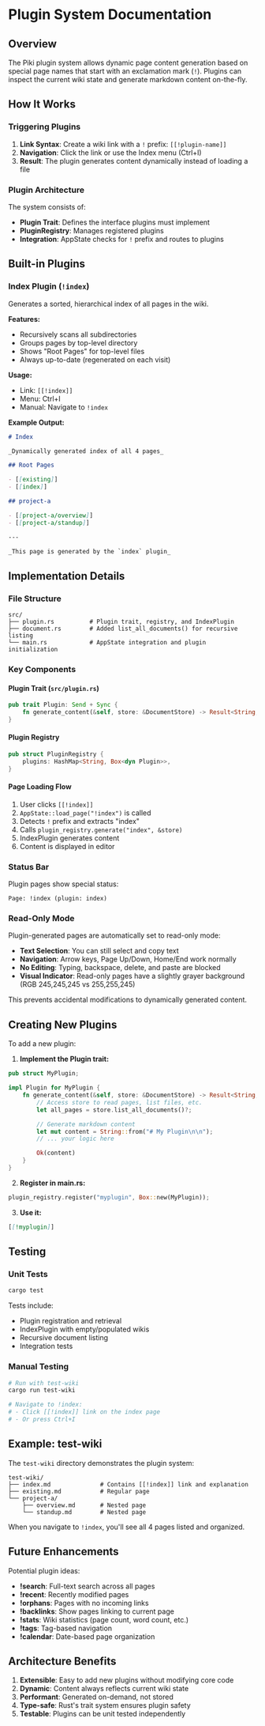 # Plugin System Documentation

## Overview

The Piki plugin system allows dynamic page content generation based on special page names that start with an exclamation mark (`!`). Plugins can inspect the current wiki state and generate markdown content on-the-fly.

## How It Works

### Triggering Plugins

1. **Link Syntax**: Create a wiki link with a `!` prefix: `[[!plugin-name]]`
2. **Navigation**: Click the link or use the Index menu (Ctrl+I)
3. **Result**: The plugin generates content dynamically instead of loading a file

### Plugin Architecture

The system consists of:

- **Plugin Trait**: Defines the interface plugins must implement
- **PluginRegistry**: Manages registered plugins
- **Integration**: AppState checks for `!` prefix and routes to plugins

## Built-in Plugins

### Index Plugin (`!index`)

Generates a sorted, hierarchical index of all pages in the wiki.

**Features:**

- Recursively scans all subdirectories
- Groups pages by top-level directory
- Shows "Root Pages" for top-level files
- Always up-to-date (regenerated on each visit)

**Usage:**

- Link: `[[!index]]`
- Menu: Ctrl+I
- Manual: Navigate to `!index`

**Example Output:**

```markdown
# Index

_Dynamically generated index of all 4 pages_

## Root Pages

- [[existing]]
- [[index]]

## project-a

- [[project-a/overview]]
- [[project-a/standup]]

---

_This page is generated by the `index` plugin_
```

## Implementation Details

### File Structure

```
src/
├── plugin.rs          # Plugin trait, registry, and IndexPlugin
├── document.rs        # Added list_all_documents() for recursive listing
└── main.rs            # AppState integration and plugin initialization
```

### Key Components

#### Plugin Trait (`src/plugin.rs`)

```rust
pub trait Plugin: Send + Sync {
    fn generate_content(&self, store: &DocumentStore) -> Result<String, String>;
}
```

#### Plugin Registry

```rust
pub struct PluginRegistry {
    plugins: HashMap<String, Box<dyn Plugin>>,
}
```

#### Page Loading Flow

1. User clicks `[[!index]]`
2. `AppState::load_page("!index")` is called
3. Detects `!` prefix and extracts "index"
4. Calls `plugin_registry.generate("index", &store)`
5. IndexPlugin generates content
6. Content is displayed in editor

### Status Bar

Plugin pages show special status:

```
Page: !index (plugin: index)
```

### Read-Only Mode

Plugin-generated pages are automatically set to read-only mode:

- **Text Selection**: You can still select and copy text
- **Navigation**: Arrow keys, Page Up/Down, Home/End work normally
- **No Editing**: Typing, backspace, delete, and paste are blocked
- **Visual Indicator**: Read-only pages have a slightly grayer background (RGB 245,245,245 vs 255,255,245)

This prevents accidental modifications to dynamically generated content.

## Creating New Plugins

To add a new plugin:

1. **Implement the Plugin trait:**

```rust
pub struct MyPlugin;

impl Plugin for MyPlugin {
    fn generate_content(&self, store: &DocumentStore) -> Result<String, String> {
        // Access store to read pages, list files, etc.
        let all_pages = store.list_all_documents()?;

        // Generate markdown content
        let mut content = String::from("# My Plugin\n\n");
        // ... your logic here

        Ok(content)
    }
}
```

2. **Register in main.rs:**

```rust
plugin_registry.register("myplugin", Box::new(MyPlugin));
```

3. **Use it:**

```markdown
[[!myplugin]]
```

## Testing

### Unit Tests

```bash
cargo test
```

Tests include:

- Plugin registration and retrieval
- IndexPlugin with empty/populated wikis
- Recursive document listing
- Integration tests

### Manual Testing

```bash
# Run with test-wiki
cargo run test-wiki

# Navigate to !index:
# - Click [[!index]] link on the index page
# - Or press Ctrl+I
```

## Example: test-wiki

The `test-wiki` directory demonstrates the plugin system:

```
test-wiki/
├── index.md              # Contains [[!index]] link and explanation
├── existing.md           # Regular page
└── project-a/
    ├── overview.md       # Nested page
    └── standup.md        # Nested page
```

When you navigate to `!index`, you'll see all 4 pages listed and organized.

## Future Enhancements

Potential plugin ideas:

- **!search**: Full-text search across all pages
- **!recent**: Recently modified pages
- **!orphans**: Pages with no incoming links
- **!backlinks**: Show pages linking to current page
- **!stats**: Wiki statistics (page count, word count, etc.)
- **!tags**: Tag-based navigation
- **!calendar**: Date-based page organization

## Architecture Benefits

1. **Extensible**: Easy to add new plugins without modifying core code
2. **Dynamic**: Content always reflects current wiki state
3. **Performant**: Generated on-demand, not stored
4. **Type-safe**: Rust's trait system ensures plugin safety
5. **Testable**: Plugins can be unit tested independently
